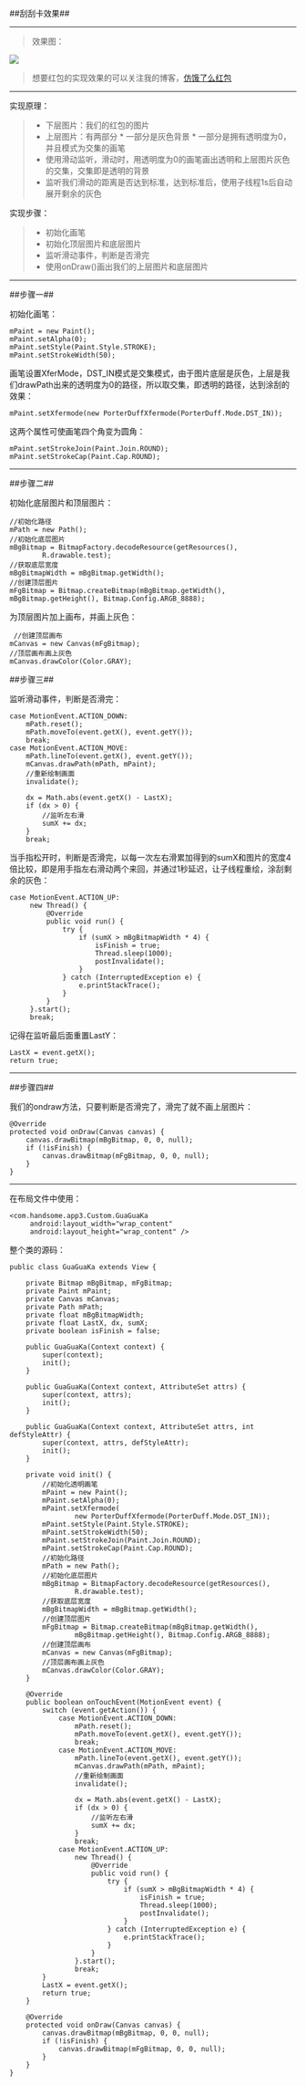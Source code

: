 ##刮刮卡效果##

----------

>效果图：

![](http://img.blog.csdn.net/20161011144443221)

>想要红包的实现效果的可以关注我的博客，[仿饿了么红包](http://blog.csdn.net/qq_30379689/article/details/52356145)

----------

实现原理：

>* 下层图片：我们的红包的图片
>* 上层图片：有两部分
	* 一部分是灰色背景
	* 一部分是拥有透明度为0，并且模式为交集的画笔
>* 使用滑动监听，滑动时，用透明度为0的画笔画出透明和上层图片灰色的交集，交集即是透明的背景
>* 监听我们滑动的距离是否达到标准，达到标准后，使用子线程1s后自动展开剩余的灰色

实现步骤：

>* 初始化画笔
>* 初始化顶层图片和底层图片
>* 监听滑动事件，判断是否滑完
>* 使用onDraw()画出我们的上层图片和底层图片


----------

##步骤一##

初始化画笔：

```
mPaint = new Paint();
mPaint.setAlpha(0);
mPaint.setStyle(Paint.Style.STROKE);
mPaint.setStrokeWidth(50);
```
画笔设置XferMode，DST_IN模式是交集模式，由于图片底层是灰色，上层是我们drawPath出来的透明度为0的路径，所以取交集，即透明的路径，达到涂刮的效果：

```
mPaint.setXfermode(new PorterDuffXfermode(PorterDuff.Mode.DST_IN));
```

这两个属性可使画笔四个角变为圆角：

```
mPaint.setStrokeJoin(Paint.Join.ROUND);
mPaint.setStrokeCap(Paint.Cap.ROUND);
```


----------

##步骤二##

初始化底层图片和顶层图片：

```
//初始化路径
mPath = new Path();
//初始化底层图片
mBgBitmap = BitmapFactory.decodeResource(getResources(),
        R.drawable.test);
//获取底层宽度
mBgBitmapWidth = mBgBitmap.getWidth();
//创建顶层图片
mFgBitmap = Bitmap.createBitmap(mBgBitmap.getWidth(),
mBgBitmap.getHeight(), Bitmap.Config.ARGB_8888);
```
为顶层图片加上画布，并画上灰色：

```
 //创建顶层画布
mCanvas = new Canvas(mFgBitmap);
//顶层画布画上灰色
mCanvas.drawColor(Color.GRAY);
```

##步骤三##

监听滑动事件，判断是否滑完：

```
case MotionEvent.ACTION_DOWN:
    mPath.reset();
    mPath.moveTo(event.getX(), event.getY());
    break;
case MotionEvent.ACTION_MOVE:
    mPath.lineTo(event.getX(), event.getY());
    mCanvas.drawPath(mPath, mPaint);
    //重新绘制画面
    invalidate();

    dx = Math.abs(event.getX() - LastX);
    if (dx > 0) {
        //监听左右滑
        sumX += dx;
    }
    break;
```
当手指松开时，判断是否滑完，以每一次左右滑累加得到的sumX和图片的宽度4倍比较，即是用手指左右滑动两个来回，并通过1秒延迟，让子线程重绘，涂刮剩余的灰色：

```
case MotionEvent.ACTION_UP:
     new Thread() {
         @Override
         public void run() {
             try {
                 if (sumX > mBgBitmapWidth * 4) {
                     isFinish = true;
                     Thread.sleep(1000);
                     postInvalidate();
                 }
             } catch (InterruptedException e) {
                 e.printStackTrace();
             }
         }
     }.start();
     break;
```
记得在监听最后面重置LastY：

```
LastX = event.getX();
return true;
```


----------
##步骤四##

我们的ondraw方法，只要判断是否滑完了，滑完了就不画上层图片：

```
@Override
protected void onDraw(Canvas canvas) {
    canvas.drawBitmap(mBgBitmap, 0, 0, null);
    if (!isFinish) {
        canvas.drawBitmap(mFgBitmap, 0, 0, null);
    }
}
```


----------


在布局文件中使用：

```
<com.handsome.app3.Custom.GuaGuaKa
     android:layout_width="wrap_content"
     android:layout_height="wrap_content" />
```

整个类的源码：

```
public class GuaGuaKa extends View {

    private Bitmap mBgBitmap, mFgBitmap;
    private Paint mPaint;
    private Canvas mCanvas;
    private Path mPath;
    private float mBgBitmapWidth;
    private float LastX, dx, sumX;
    private boolean isFinish = false;

    public GuaGuaKa(Context context) {
        super(context);
        init();
    }

    public GuaGuaKa(Context context, AttributeSet attrs) {
        super(context, attrs);
        init();
    }

    public GuaGuaKa(Context context, AttributeSet attrs, int defStyleAttr) {
        super(context, attrs, defStyleAttr);
        init();
    }

    private void init() {
        //初始化透明画笔
        mPaint = new Paint();
        mPaint.setAlpha(0);
        mPaint.setXfermode(
                new PorterDuffXfermode(PorterDuff.Mode.DST_IN));
        mPaint.setStyle(Paint.Style.STROKE);
        mPaint.setStrokeWidth(50);
        mPaint.setStrokeJoin(Paint.Join.ROUND);
        mPaint.setStrokeCap(Paint.Cap.ROUND);
        //初始化路径
        mPath = new Path();
        //初始化底层图片
        mBgBitmap = BitmapFactory.decodeResource(getResources(),
                R.drawable.test);
        //获取底层宽度
        mBgBitmapWidth = mBgBitmap.getWidth();
        //创建顶层图片
        mFgBitmap = Bitmap.createBitmap(mBgBitmap.getWidth(),
                mBgBitmap.getHeight(), Bitmap.Config.ARGB_8888);
        //创建顶层画布
        mCanvas = new Canvas(mFgBitmap);
        //顶层画布画上灰色
        mCanvas.drawColor(Color.GRAY);
    }

    @Override
    public boolean onTouchEvent(MotionEvent event) {
        switch (event.getAction()) {
            case MotionEvent.ACTION_DOWN:
                mPath.reset();
                mPath.moveTo(event.getX(), event.getY());
                break;
            case MotionEvent.ACTION_MOVE:
                mPath.lineTo(event.getX(), event.getY());
                mCanvas.drawPath(mPath, mPaint);
                //重新绘制画面
                invalidate();

                dx = Math.abs(event.getX() - LastX);
                if (dx > 0) {
                    //监听左右滑
                    sumX += dx;
                }
                break;
            case MotionEvent.ACTION_UP:
                new Thread() {
                    @Override
                    public void run() {
                        try {
                            if (sumX > mBgBitmapWidth * 4) {
                                isFinish = true;
                                Thread.sleep(1000);
                                postInvalidate();
                            }
                        } catch (InterruptedException e) {
                            e.printStackTrace();
                        }
                    }
                }.start();
                break;
        }
        LastX = event.getX();
        return true;
    }

    @Override
    protected void onDraw(Canvas canvas) {
        canvas.drawBitmap(mBgBitmap, 0, 0, null);
        if (!isFinish) {
            canvas.drawBitmap(mFgBitmap, 0, 0, null);
        }
    }
}
```